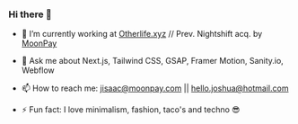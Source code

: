 ### Hi there 👋

- 🔭 I’m currently working at [Otherlife.xyz](https://www.otherlife.xyz) // Prev. Nightshift acq. by [MoonPay](https://www.moonpay.com)


- 💬 Ask me about Next.js, Tailwind CSS, GSAP, Framer Motion, Sanity.io, Webflow


- 📫 How to reach me: jisaac@moonpay.com || hello.joshua@hotmail.com


- ⚡ Fun fact: I love minimalism, fashion, taco's and techno 😎

<!--
**joshua-isaac/joshua-isaac** is a ✨ _special_ ✨ repository because its `README.md` (this file) appears on your GitHub profile.

Here are some ideas to get you started:

- 
 
- 🔭 I’m currently working on.at Otherlife.xyz
- 🌱 I’m currently learning ...
- 👯 I’m looking to collaborate on ...
- 🤔 I’m looking for help with ...
- 💬 Ask me about ...
- 📫 How to reach me: ...
- 😄 Pronouns: ...
- ⚡ Fun fact: ...
-->
